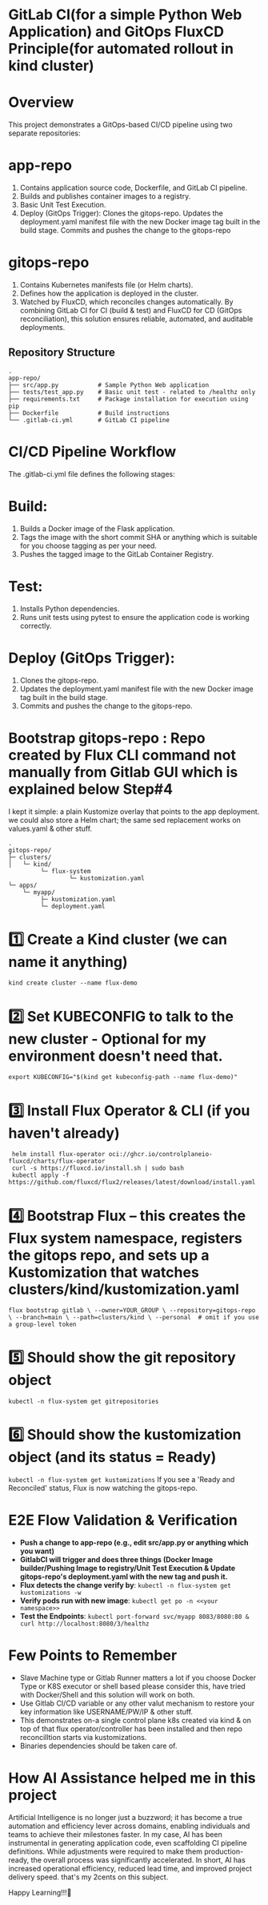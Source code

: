 ﻿# **GitLab CI(for a simple Python Web Application) and GitOps FluxCD Principle(for automated rollout in kind cluster)**

# **Overview**
This project demonstrates a GitOps-based CI/CD pipeline using two separate repositories:
# **app-repo**
   1. Contains application source code, Dockerfile, and GitLab CI pipeline.
   2. Builds and publishes container images to a registry.
   3. Basic Unit Test Execution.
   4. Deploy (GitOps Trigger): Clones the gitops-repo. Updates the deployment.yaml manifest file with the new Docker image tag built in the build stage. Commits and pushes the change to the gitops-repo
# **gitops-repo**
   1. Contains Kubernetes manifests file (or Helm charts).
   2. Defines how the application is deployed in the cluster.
   3. Watched by FluxCD, which reconciles changes automatically.
By combining GitLab CI for CI (build & test) and FluxCD for CD (GitOps reconciliation), this solution ensures reliable, automated, and auditable deployments.
## **Repository Structure**
```
.
app-repo/
├── src/app.py           # Sample Python Web application
├── tests/test_app.py    # Basic unit test - related to /healthz only
├── requirements.txt     # Package installation for execution using pip
├── Dockerfile           # Build instructions
└── .gitlab-ci.yml       # GitLab CI pipeline
```

# **CI/CD Pipeline Workflow**
The .gitlab-ci.yml file defines the following stages:

# **Build:**
   1. Builds a Docker image of the Flask application.
   2. Tags the image with the short commit SHA or anything which is suitable for you choose tagging as per your need.
   3. Pushes the tagged image to the GitLab Container Registry.
# **Test:**
   1. Installs Python dependencies.
   2. Runs unit tests using pytest to ensure the application code is working correctly.
# **Deploy (GitOps Trigger):**
   1. Clones the gitops-repo.
   2. Updates the deployment.yaml manifest file with the new Docker image tag built in the build stage.
   3. Commits and pushes the change to the gitops-repo.

# **Bootstrap gitops-repo** : Repo created by Flux CLI command not manually from Gitlab GUI which is explained below Step#4
I kept it simple: a plain Kustomize overlay that points to the app deployment. we could also store a Helm chart; the same sed replacement works on values.yaml & other stuff.
```
.
gitops-repo/
├─ clusters/
│   └─ kind/
         └─ flux-system
                 └─ kustomization.yaml                 
└─ apps/
    └─ myapp/
         ├─ kustomization.yaml
         └─ deployment.yaml
```

# 1️⃣ Create a Kind cluster (we can name it anything)
```kind create cluster --name flux-demo```

# 2️⃣ Set KUBECONFIG to talk to the new cluster - Optional for my environment doesn't need that.
```export KUBECONFIG="$(kind get kubeconfig-path --name flux-demo)"```

# 3️⃣ Install Flux Operator &  CLI (if you haven't already)
     helm install flux-operator oci://ghcr.io/controlplaneio-fluxcd/charts/flux-operator 
     curl -s https://fluxcd.io/install.sh | sudo bash 
     kubectl apply -f https://github.com/fluxcd/flux2/releases/latest/download/install.yaml 

# 4️⃣ Bootstrap Flux – this creates the Flux system namespace, registers the gitops repo, and sets up a Kustomization that watches clusters/kind/kustomization.yaml
`flux bootstrap gitlab \
  --owner=YOUR_GROUP \
  --repository=gitops-repo \
  --branch=main \
  --path=clusters/kind \
  --personal  # omit if you use a group‑level token `
  
# 5️⃣ Should show the git repository object
```kubectl -n flux-system get gitrepositories```

# 6️⃣ Should show the kustomization object (and its status = Ready)
```kubectl -n flux-system get kustomizations```
If you see a 'Ready and Reconciled' status, Flux is now watching the gitops-repo.

# **E2E Flow Validation & Verification**
   * **Push a change to app-repo (e.g., edit src/app.py or anything which you want)**
   * **GitlabCI will trigger and does three things (Docker Image builder/Pushing Image to registry/Unit Test Execution & Update gitops-repo's deployment.yaml with the new tag and push it.**
   * **Flux detects the change verify by**: ```kubectl -n flux-system get kustomizations -w```
   * **Verify pods run with new image**: ```kubectl get po -n <<your namespace>>```
   * **Test the Endpoints**: ```kubectl port-forward svc/myapp 8083/8080:80 & curl http://localhost:8080/3/healthz```

# **Few Points to Remember**
* Slave Machine type or Gitlab Runner matters a lot if you choose Docker Type or K8S executor or shell based please consider this, have tried with Docker/Shell and this solution will work on both.
* Use Gitlab CI/CD variable or any other valut mechanism to restore your key information like USERNAME/PW/IP & other stuff.
* This demonstrates on-a single control plane k8s created via kind & on top of that flux operator/controller has been installed and then repo reconcilltion starts via kustomizations.
* Binaries dependencies should be taken care of.

# **How AI Assistance helped me in this project**
Artificial Intelligence is no longer just a buzzword; it has become a true automation and efficiency lever across domains, enabling individuals and teams to achieve their milestones faster.
In my case, AI has been instrumental in generating application code, even scaffolding CI pipeline definitions. While adjustments were required to make them production-ready, the overall process was significantly accelerated.
In short, AI has increased operational efficiency, reduced lead time, and improved project delivery speed. that's my 2cents on this subject.

Happy Learning!!!🚀
